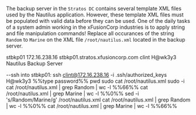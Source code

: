 The backup server in the `Stratos DC` contains several template XML files used by the Nautilus application. However, these template XML files must be populated with valid data before they can be used. One of the daily tasks of a system admin working in the xFusionCorp industries is to apply string and file manipulation commands!
Replace all occurances of the string `Random` to `Marine` on the XML file `/root/nautilus.xml` located in the backup server.

stbkp01
172.16.238.16
stbkp01.stratos.xfusioncorp.com
clint
H@wk3y3
Nautilus Backup Server

--ssh into stbkp01:
ssh clint@172.16.238.16 -i .ssh/authorized_keys
H@wk3y3  %%type password%% 
pwd
sudo cat /root/nautilus.xml
sudo -i
cat /root/nautilus.xml | grep Random | wc -l %%66%%
cat /root/nautilus.xml | grep Marine | wc -l  %%0%%
sed -i 's/Random/Marine/g' /root/nautilus.xml 
cat /root/nautilus.xml | grep Random | wc -l %%0%%
cat /root/nautilus.xml | grep Marine | wc -l  %%66%%

